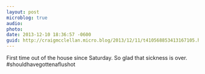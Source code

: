 ```yaml
---
layout: post
microblog: true
audio: 
photo: 
date: 2013-12-10 18:36:57 -0600
guid: http://craigmcclellan.micro.blog/2013/12/11/t410568853413167105.html
---
```

First time out of the house since Saturday. So glad that sickness is over. #shouldhavegottenaflushot

